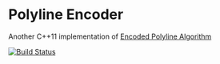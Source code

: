 # Polyline Encoder
Another C++11 implementation of [Encoded Polyline Algorithm](https://developers.google.com/maps/documentation/utilities/polylinealgorithm)

[![Build Status](https://travis-ci.org/vahancho/polylineencoder.svg?branch=master)][1]


[1]: https://travis-ci.org/vahancho/polylineencoder
